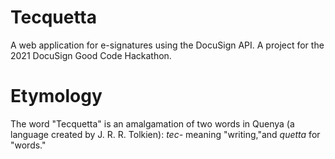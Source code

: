 # Tecquetta
A web application for e-signatures using the DocuSign API. A project for the 2021 DocuSign Good Code Hackathon.

# Etymology
The word "Tecquetta" is an amalgamation of two words in Quenya (a language created by J. R. R. Tolkien): _tec-_ meaning "writing,"and _quetta_ for "words."  
